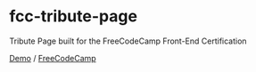 # fcc-tribute-page
Tribute Page built for the FreeCodeCamp Front-End Certification

[Demo](http://leocadio94.github.io/fcc-tribute-page) / [FreeCodeCamp](http://leocadio94.github.io/fcc-tribute-page)
